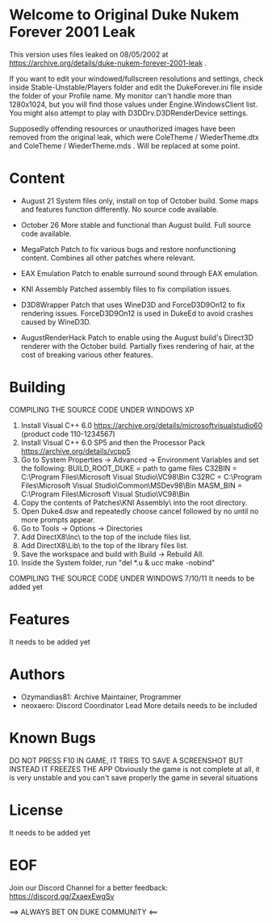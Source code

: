 # Welcome to Original Duke Nukem Forever 2001 Leak #

This version uses files leaked on 08/05/2002 at https://archive.org/details/duke-nukem-forever-2001-leak . 

If you want to edit your windowed/fullscreen resolutions and settings, check inside Stable-Unstable/Players folder and edit the
DukeForever.ini file inside the folder of your Profile name. My monitor can't handle more than 1280x1024, but you will find those
values under Engine.WindowsClient list. You might also attempt to play with D3DDrv.D3DRenderDevice settings.

Supposedly offending resources or unauthorized images have been removed from the original leak, which were ColeTheme / WiederTheme.dtx and ColeTheme / WiederTheme.mds . Will be replaced at some point.

# Content #
- August 21
    System files only, install on top of October build.
    Some maps and features function differently.
    No source code available.

- October 26
    More stable and functional than August build.
    Full source code available.

- MegaPatch
    Patch to fix various bugs and restore nonfunctioning content.
    Combines all other patches where relevant.

- EAX Emulation
    Patch to enable surround sound through EAX emulation.

- KNI Assembly
    Patched assembly files to fix compilation issues.

- D3D8Wrapper
    Patch that uses WineD3D and ForceD3D9On12 to fix rendering issues.
    ForceD3D9On12 is used in DukeEd to avoid crashes caused by WineD3D.

- AugustRenderHack
    Patch to enable using the August build's Direct3D renderer with the October build.
    Partially fixes rendering of hair, at the cost of breaking various other features.

# Building #

COMPILING THE SOURCE CODE UNDER WINDOWS XP
1. Install Visual C++ 6.0 https://archive.org/details/microsoftvisualstudio60 (product code 110-1234567)
2. Install Visual C++ 6.0 SP5 and then the Processor Pack https://archive.org/details/vcpp5
3. Go to System Properties -> Advanced -> Environment Variables and set the following:
BUILD_ROOT_DUKE = path to game files
C32BIN = C:\Program Files\Microsoft Visual Studio\VC98\Bin
C32RC = C:\Program Files\Microsoft Visual Studio\Common\MSDev98\Bin
MASM_BIN = C:\Program Files\Microsoft Visual Studio\VC98\Bin
4. Copy the contents of Patches\KNI Assembly\ into the root directory.
5. Open Duke4.dsw and repeatedly choose cancel followed by no until no more prompts appear.
6. Go to Tools -> Options -> Directories
7. Add DirectX8\Inc\ to the top of the include files list.
8. Add DirectX8\Lib\ to the top of the library files list.
9. Save the workspace and build with Build -> Rebuild All.
10. Inside the System folder, run "del *.u & ucc make -nobind"

COMPILING THE SOURCE CODE UNDER WINDOWS 7/10/11
It needs to be added yet

# Features #

It needs to be added yet

# Authors #

- Ozymandias81: Archive Maintainer, Programmer
- neoxaero: Discord Coordinator Lead
More details needs to be included

# Known Bugs #

DO NOT PRESS F10 IN GAME, IT TRIES TO SAVE A SCREENSHOT BUT INSTEAD IT FREEZES THE APP
Obviously the game is not complete at all, it is very unstable and you can't save properly the game in several situations

# License #

It needs to be added yet

# EOF #

Join our Discord Channel for a better feedback: https://discord.gg/ZxaexEwgSv

==> ALWAYS BET ON DUKE COMMUNITY <==